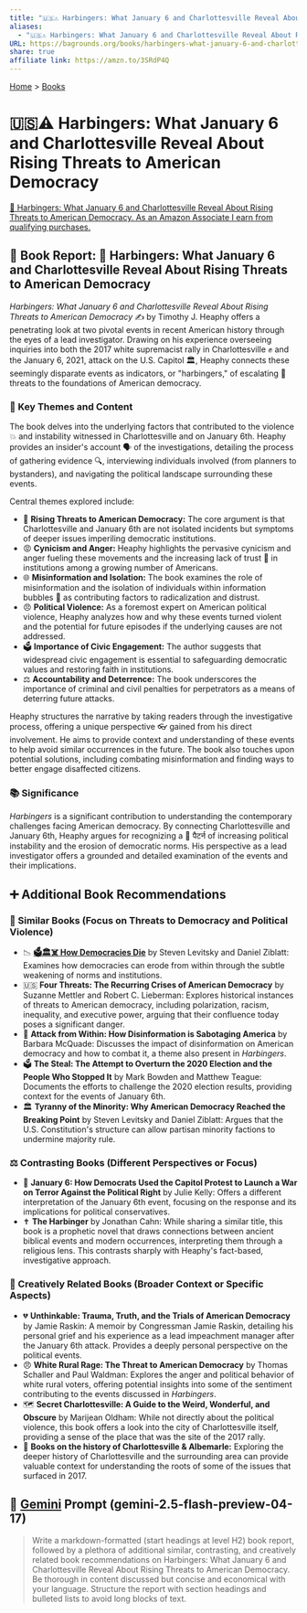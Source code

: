 ```yaml
---
title: "🇺🇸⚠️ Harbingers: What January 6 and Charlottesville Reveal About Rising Threats to American Democracy"
aliases:
  - "🇺🇸⚠️ Harbingers: What January 6 and Charlottesville Reveal About Rising Threats to American Democracy"
URL: https://bagrounds.org/books/harbingers-what-january-6-and-charlottesville-reveal-about-rising-threats-to-american-democracy
share: true
affiliate link: https://amzn.to/3SRdP4Q
---
```

[Home](../index.md) > [Books](./index.md)  
# 🇺🇸⚠️ Harbingers: What January 6 and Charlottesville Reveal About Rising Threats to American Democracy  
[🛒 Harbingers: What January 6 and Charlottesville Reveal About Rising Threats to American Democracy. As an Amazon Associate I earn from qualifying purchases.](https://amzn.to/3SRdP4Q)  
  
## 📖 Book Report: 📢 Harbingers: What January 6 and Charlottesville Reveal About Rising Threats to American Democracy  
  
*Harbingers: What January 6 and Charlottesville Reveal About Rising Threats to American Democracy* ✍️ by Timothy J. Heaphy offers a penetrating look at two pivotal events in recent American history through the eyes of a lead investigator. Drawing on his experience overseeing inquiries into both the 2017 white supremacist rally in Charlottesville ✊ and the January 6, 2021, attack on the U.S. Capitol 🏛️, Heaphy connects these seemingly disparate events as indicators, or "harbingers," of escalating 🚨 threats to the foundations of American democracy.  
  
### 🔑 Key Themes and Content  
  
The book delves into the underlying factors that contributed to the violence 💥 and instability witnessed in Charlottesville and on January 6th. Heaphy provides an insider's account 🗣️ of the investigations, detailing the process of gathering evidence 🔍, interviewing individuals involved (from planners to bystanders), and navigating the political landscape surrounding these events.  
  
Central themes explored include:  
  
* 🚨 **Rising Threats to American Democracy:** The core argument is that Charlottesville and January 6th are not isolated incidents but symptoms of deeper issues imperiling democratic institutions.  
* 😡 **Cynicism and Anger:** Heaphy highlights the pervasive cynicism and anger fueling these movements and the increasing lack of trust 🤔 in institutions among a growing number of Americans.  
* 🌐 **Misinformation and Isolation:** The book examines the role of misinformation and the isolation of individuals within information bubbles 💬 as contributing factors to radicalization and distrust.  
* 😠 **Political Violence:** As a foremost expert on American political violence, Heaphy analyzes how and why these events turned violent and the potential for future episodes if the underlying causes are not addressed.  
* 🗳️ **Importance of Civic Engagement:** The author suggests that widespread civic engagement is essential to safeguarding democratic values and restoring faith in institutions.  
* ⚖️ **Accountability and Deterrence:** The book underscores the importance of criminal and civil penalties for perpetrators as a means of deterring future attacks.  
  
Heaphy structures the narrative by taking readers through the investigative process, offering a unique perspective 👓 gained from his direct involvement. He aims to provide context and understanding of these events to help avoid similar occurrences in the future. The book also touches upon potential solutions, including combating misinformation and finding ways to better engage disaffected citizens.  
  
### 📚 Significance  
  
*Harbingers* is a significant contribution to understanding the contemporary challenges facing American democracy. By connecting Charlottesville and January 6th, Heaphy argues for recognizing a 🔄 पैटर्न of increasing political instability and the erosion of democratic norms. His perspective as a lead investigator offers a grounded and detailed examination of the events and their implications.  
  
## ➕ Additional Book Recommendations  
  
### 📖 Similar Books (Focus on Threats to Democracy and Political Violence)  
  
* 📉 **[🗳️🏛️☠️ How Democracies Die](./how-democracies-die.md)** by Steven Levitsky and Daniel Ziblatt: Examines how democracies can erode from within through the subtle weakening of norms and institutions.  
* 🇺🇸 **Four Threats: The Recurring Crises of American Democracy** by Suzanne Mettler and Robert C. Lieberman: Explores historical instances of threats to American democracy, including polarization, racism, inequality, and executive power, arguing that their confluence today poses a significant danger.  
* 🚫 **Attack from Within: How Disinformation is Sabotaging America** by Barbara McQuade: Discusses the impact of disinformation on American democracy and how to combat it, a theme also present in *Harbingers*.  
* 🗳️ **The Steal: The Attempt to Overturn the 2020 Election and the People Who Stopped It** by Mark Bowden and Matthew Teague: Documents the efforts to challenge the 2020 election results, providing context for the events of January 6th.  
* 🏛️ **Tyranny of the Minority: Why American Democracy Reached the Breaking Point** by Steven Levitsky and Daniel Ziblatt: Argues that the U.S. Constitution's structure can allow partisan minority factions to undermine majority rule.  
  
### ⚖️ Contrasting Books (Different Perspectives or Focus)  
  
* 📢 **January 6: How Democrats Used the Capitol Protest to Launch a War on Terror Against the Political Right** by Julie Kelly: Offers a different interpretation of the January 6th event, focusing on the response and its implications for political conservatives.  
* ✝️ **The Harbinger** by Jonathan Cahn: While sharing a similar title, this book is a prophetic novel that draws connections between ancient biblical events and modern occurrences, interpreting them through a religious lens. This contrasts sharply with Heaphy's fact-based, investigative approach.  
  
### 🎨 Creatively Related Books (Broader Context or Specific Aspects)  
  
* 💔 **Unthinkable: Trauma, Truth, and the Trials of American Democracy** by Jamie Raskin: A memoir by Congressman Jamie Raskin, detailing his personal grief and his experience as a lead impeachment manager after the January 6th attack. Provides a deeply personal perspective on the political events.  
* 😠 **White Rural Rage: The Threat to American Democracy** by Thomas Schaller and Paul Waldman: Explores the anger and political behavior of white rural voters, offering potential insights into some of the sentiment contributing to the events discussed in *Harbingers*.  
* 🗺️ **Secret Charlottesville: A Guide to the Weird, Wonderful, and Obscure** by Marijean Oldham: While not directly about the political violence, this book offers a look into the city of Charlottesville itself, providing a sense of the place that was the site of the 2017 rally.  
* 📜 **Books on the history of Charlottesville & Albemarle:** Exploring the deeper history of Charlottesville and the surrounding area can provide valuable context for understanding the roots of some of the issues that surfaced in 2017.  
  
## 💬 [Gemini](../software/gemini.md) Prompt (gemini-2.5-flash-preview-04-17)  
> Write a markdown-formatted (start headings at level H2) book report, followed by a plethora of additional similar, contrasting, and creatively related book recommendations on Harbingers: What January 6 and Charlottesville Reveal About Rising Threats to American Democracy. Be thorough in content discussed but concise and economical with your language. Structure the report with section headings and bulleted lists to avoid long blocks of text.